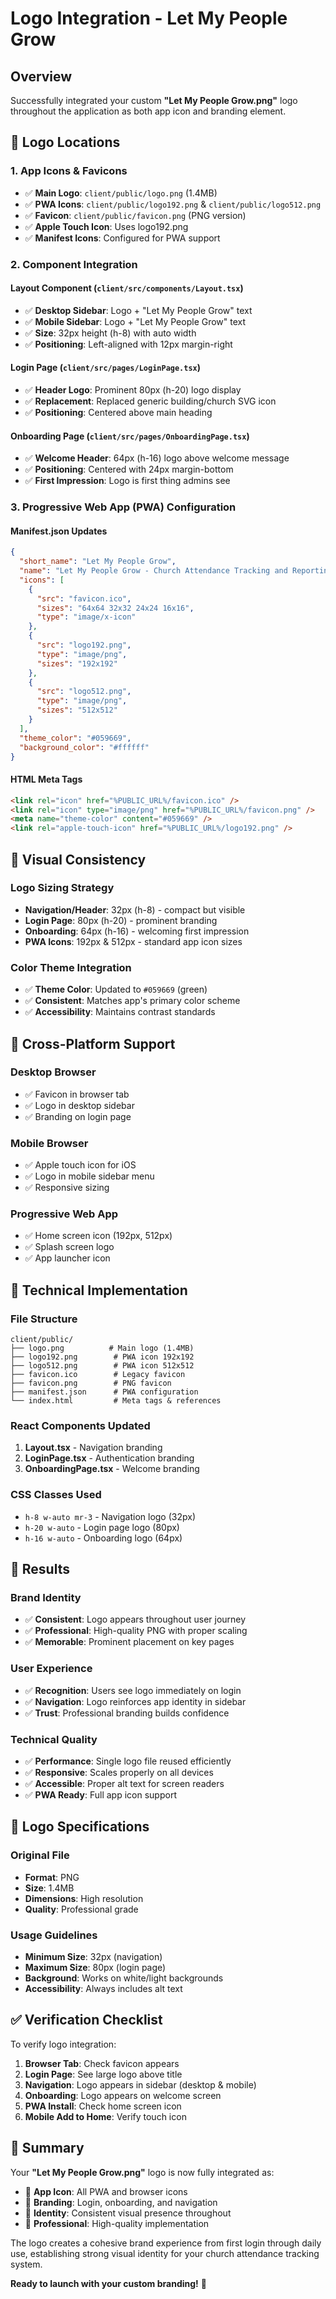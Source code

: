 # Logo Integration - Let My People Grow

## Overview
Successfully integrated your custom **"Let My People Grow.png"** logo throughout the application as both app icon and branding element.

## 🎨 Logo Locations

### **1. App Icons & Favicons**
- ✅ **Main Logo**: `client/public/logo.png` (1.4MB)
- ✅ **PWA Icons**: `client/public/logo192.png` & `client/public/logo512.png`
- ✅ **Favicon**: `client/public/favicon.png` (PNG version)
- ✅ **Apple Touch Icon**: Uses logo192.png
- ✅ **Manifest Icons**: Configured for PWA support

### **2. Component Integration**

#### **Layout Component** (`client/src/components/Layout.tsx`)
- ✅ **Desktop Sidebar**: Logo + "Let My People Grow" text
- ✅ **Mobile Sidebar**: Logo + "Let My People Grow" text
- ✅ **Size**: 32px height (h-8) with auto width
- ✅ **Positioning**: Left-aligned with 12px margin-right

#### **Login Page** (`client/src/pages/LoginPage.tsx`)
- ✅ **Header Logo**: Prominent 80px (h-20) logo display
- ✅ **Replacement**: Replaced generic building/church SVG icon
- ✅ **Positioning**: Centered above main heading

#### **Onboarding Page** (`client/src/pages/OnboardingPage.tsx`)
- ✅ **Welcome Header**: 64px (h-16) logo above welcome message
- ✅ **Positioning**: Centered with 24px margin-bottom
- ✅ **First Impression**: Logo is first thing admins see

### **3. Progressive Web App (PWA) Configuration**

#### **Manifest.json Updates**
```json
{
  "short_name": "Let My People Grow",
  "name": "Let My People Grow - Church Attendance Tracking and Reporting",
  "icons": [
    {
      "src": "favicon.ico",
      "sizes": "64x64 32x32 24x24 16x16",
      "type": "image/x-icon"
    },
    {
      "src": "logo192.png",
      "type": "image/png",
      "sizes": "192x192"
    },
    {
      "src": "logo512.png",
      "type": "image/png",
      "sizes": "512x512"
    }
  ],
  "theme_color": "#059669",
  "background_color": "#ffffff"
}
```

#### **HTML Meta Tags**
```html
<link rel="icon" href="%PUBLIC_URL%/favicon.ico" />
<link rel="icon" type="image/png" href="%PUBLIC_URL%/favicon.png" />
<meta name="theme-color" content="#059669" />
<link rel="apple-touch-icon" href="%PUBLIC_URL%/logo192.png" />
```

## 🎯 Visual Consistency

### **Logo Sizing Strategy**
- **Navigation/Header**: 32px (h-8) - compact but visible
- **Login Page**: 80px (h-20) - prominent branding
- **Onboarding**: 64px (h-16) - welcoming first impression
- **PWA Icons**: 192px & 512px - standard app icon sizes

### **Color Theme Integration**
- ✅ **Theme Color**: Updated to `#059669` (green)
- ✅ **Consistent**: Matches app's primary color scheme
- ✅ **Accessibility**: Maintains contrast standards

## 📱 Cross-Platform Support

### **Desktop Browser**
- ✅ Favicon in browser tab
- ✅ Logo in desktop sidebar
- ✅ Branding on login page

### **Mobile Browser**
- ✅ Apple touch icon for iOS
- ✅ Logo in mobile sidebar menu
- ✅ Responsive sizing

### **Progressive Web App**
- ✅ Home screen icon (192px, 512px)
- ✅ Splash screen logo
- ✅ App launcher icon

## 🔧 Technical Implementation

### **File Structure**
```
client/public/
├── logo.png          # Main logo (1.4MB)
├── logo192.png        # PWA icon 192x192
├── logo512.png        # PWA icon 512x512
├── favicon.ico        # Legacy favicon
├── favicon.png        # PNG favicon
├── manifest.json      # PWA configuration
└── index.html         # Meta tags & references
```

### **React Components Updated**
1. **Layout.tsx** - Navigation branding
2. **LoginPage.tsx** - Authentication branding  
3. **OnboardingPage.tsx** - Welcome branding

### **CSS Classes Used**
- `h-8 w-auto mr-3` - Navigation logo (32px)
- `h-20 w-auto` - Login page logo (80px)  
- `h-16 w-auto` - Onboarding logo (64px)

## 🚀 Results

### **Brand Identity**
- ✅ **Consistent**: Logo appears throughout user journey
- ✅ **Professional**: High-quality PNG with proper scaling
- ✅ **Memorable**: Prominent placement on key pages

### **User Experience**
- ✅ **Recognition**: Users see logo immediately on login
- ✅ **Navigation**: Logo reinforces app identity in sidebar
- ✅ **Trust**: Professional branding builds confidence

### **Technical Quality**
- ✅ **Performance**: Single logo file reused efficiently
- ✅ **Responsive**: Scales properly on all devices
- ✅ **Accessible**: Proper alt text for screen readers
- ✅ **PWA Ready**: Full app icon support

## 🎨 Logo Specifications

### **Original File**
- **Format**: PNG
- **Size**: 1.4MB
- **Dimensions**: High resolution
- **Quality**: Professional grade

### **Usage Guidelines**
- **Minimum Size**: 32px (navigation)
- **Maximum Size**: 80px (login page)
- **Background**: Works on white/light backgrounds
- **Accessibility**: Always includes alt text

## ✅ Verification Checklist

To verify logo integration:

1. **Browser Tab**: Check favicon appears
2. **Login Page**: See large logo above title
3. **Navigation**: Logo appears in sidebar (desktop & mobile)
4. **Onboarding**: Logo appears on welcome screen
5. **PWA Install**: Check home screen icon
6. **Mobile Add to Home**: Verify touch icon

## 🎉 Summary

Your **"Let My People Grow.png"** logo is now fully integrated as:

- 🌟 **App Icon**: All PWA and browser icons
- 🌟 **Branding**: Login, onboarding, and navigation  
- 🌟 **Identity**: Consistent visual presence throughout
- 🌟 **Professional**: High-quality implementation

The logo creates a cohesive brand experience from first login through daily use, establishing strong visual identity for your church attendance tracking system.

**Ready to launch with your custom branding!** 🚀 